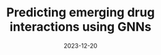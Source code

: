 ---
title: "Predicting emerging drug interactions using GNNs"
collection: publications
permalink: /publication/2023-12-20-EDI-GNN
date: 2023-12-20
venue: 'Nature Computational Science'
paperurl: 'https://doi.org/10.1038/s43588-023-00555-7'
citation: '<b>Le N.Q.K.</b> (2023). Predicting emerging drug interactions using GNNs. <i>Nature Computational Science</i>, 3, 1007–1008.'
---